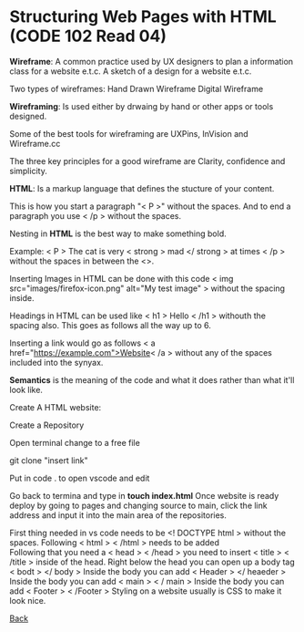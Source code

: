 # Structuring Web Pages with HTML (CODE 102 Read 04)

**Wireframe**: A common practice used by UX designers to plan a information class for a website e.t.c. A sketch of a design for a website e.t.c.

Two types of wireframes:
Hand Drawn Wireframe
Digital Wireframe

**Wireframing**: Is used either by drwaing by hand or other apps or tools designed.

Some of the best tools for wireframing are UXPins, InVision and Wireframe.cc

The three key principles for a good wireframe are Clarity, confidence and simplicity. 

**HTML**: Is a markup language that defines the  stucture of your content.

This is how you start a paragraph "< P >" without the spaces.
And to end a paragraph you use < /p >  without the spaces.

Nesting in **HTML** is the best way to make something bold.

Example: < P > The cat is very < strong > mad </ strong > at times < /p > without the spaces in between the <>.

Inserting Images in HTML can be done with this code                                                       < img src="images/firefox-icon.png" alt="My test image" > without the spacing inside.

Headings in HTML can be used like < h1 > Hello < /h1 > withouth the spacing also. This goes as follows all the way up to 6.

Inserting a link would go as follows < a href="https://example.com">Website< /a > without any of the spaces included into the synyax.

**Semantics** is the meaning of the code and what it does rather than what it'll look like.

Create A HTML website:

Create a Repository

Open terminal change to a free file

git clone "insert link"

Put in code . to open vscode and edit

Go back to termina and type in **touch index.html**
Once website is ready deploy by going to pages and changing source to main, click the link address and input it into the main area of the repositories.

First thing needed in vs code needs to be  <! DOCTYPE html > without the spaces.
Following < html >   < /html > needs to be added  
Following that you need a < head >  < /head > you need to insert < title > < /title > inside of the head.
Right below the head you can open up a body tag < bodt > </ body >
Inside the body you can add < Header > </ heaeder >
Inside the body you can add < main > < / main >
Inside the body you can add < Footer > < /Footer >
Styling on a website usually is CSS to make it look nice.

[Back](README.md)
